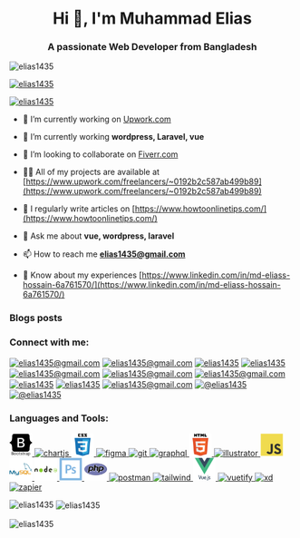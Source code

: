 <h1 align="center">Hi 👋, I'm Muhammad Elias</h1>
<h3 align="center">A passionate Web Developer from Bangladesh</h3>

<p align="left"> <img src="https://komarev.com/ghpvc/?username=elias1435&label=Profile%20views&color=0e75b6&style=flat" alt="elias1435" /> </p>

<p align="left"> <a href="https://github.com/ryo-ma/github-profile-trophy"><img src="https://github-profile-trophy.vercel.app/?username=elias1435" alt="elias1435" /></a> </p>

<p align="left"> <a href="https://twitter.com/elias1435" target="blank"><img src="https://img.shields.io/twitter/follow/elias1435?logo=twitter&style=for-the-badge" alt="elias1435" /></a> </p>

- 🔭 I’m currently working on [Upwork.com](https://www.upwork.com/freelancers/~0192b2c587ab499b89)

- 🌱 I’m currently working **wordpress, Laravel, vue**

- 👯 I’m looking to collaborate on [Fiverr.com](https://www.fiverr.com/elias1435)

- 👨‍💻 All of my projects are available at [https://www.upwork.com/freelancers/~0192b2c587ab499b89](https://www.upwork.com/freelancers/~0192b2c587ab499b89)

- 📝 I regularly write articles on [https://www.howtoonlinetips.com/](https://www.howtoonlinetips.com/)

- 💬 Ask me about **vue, wordpress, laravel**

- 📫 How to reach me **elias1435@gmail.com**

- 📄 Know about my experiences [https://www.linkedin.com/in/md-eliass-hossain-6a761570/](https://www.linkedin.com/in/md-eliass-hossain-6a761570/)

### Blogs posts
<!-- BLOG-POST-LIST:START -->
<!-- BLOG-POST-LIST:END -->

<h3 align="left">Connect with me:</h3>
<p align="left">
<a href="https://codepen.io/elias1435@gmail.com" target="blank"><img align="center" src="https://raw.githubusercontent.com/rahuldkjain/github-profile-readme-generator/master/src/images/icons/Social/codepen.svg" alt="elias1435@gmail.com" height="30" width="40" /></a>
<a href="https://dev.to/elias1435@gmail.com" target="blank"><img align="center" src="https://raw.githubusercontent.com/rahuldkjain/github-profile-readme-generator/master/src/images/icons/Social/devto.svg" alt="elias1435@gmail.com" height="30" width="40" /></a>
<a href="https://twitter.com/elias1435" target="blank"><img align="center" src="https://raw.githubusercontent.com/rahuldkjain/github-profile-readme-generator/master/src/images/icons/Social/twitter.svg" alt="elias1435" height="30" width="40" /></a>
<a href="https://linkedin.com/in/elias1435" target="blank"><img align="center" src="https://raw.githubusercontent.com/rahuldkjain/github-profile-readme-generator/master/src/images/icons/Social/linked-in-alt.svg" alt="elias1435" height="30" width="40" /></a>
<a href="https://stackoverflow.com/users/elias1435@gmail.com" target="blank"><img align="center" src="https://raw.githubusercontent.com/rahuldkjain/github-profile-readme-generator/master/src/images/icons/Social/stack-overflow.svg" alt="elias1435@gmail.com" height="30" width="40" /></a>
<a href="https://kaggle.com/elias1435@gmail.com" target="blank"><img align="center" src="https://raw.githubusercontent.com/rahuldkjain/github-profile-readme-generator/master/src/images/icons/Social/kaggle.svg" alt="elias1435@gmail.com" height="30" width="40" /></a>
<a href="https://fb.com/elias1435@gmail.com" target="blank"><img align="center" src="https://raw.githubusercontent.com/rahuldkjain/github-profile-readme-generator/master/src/images/icons/Social/facebook.svg" alt="elias1435@gmail.com" height="30" width="40" /></a>
<a href="https://instagram.com/elias1435" target="blank"><img align="center" src="https://raw.githubusercontent.com/rahuldkjain/github-profile-readme-generator/master/src/images/icons/Social/instagram.svg" alt="elias1435" height="30" width="40" /></a>
<a href="https://dribbble.com/elias1435" target="blank"><img align="center" src="https://raw.githubusercontent.com/rahuldkjain/github-profile-readme-generator/master/src/images/icons/Social/dribbble.svg" alt="elias1435" height="30" width="40" /></a>
<a href="https://www.behance.net/elias1435@gmail.com" target="blank"><img align="center" src="https://raw.githubusercontent.com/rahuldkjain/github-profile-readme-generator/master/src/images/icons/Social/behance.svg" alt="elias1435@gmail.com" height="30" width="40" /></a>
<a href="https://medium.com/@elias1435" target="blank"><img align="center" src="https://raw.githubusercontent.com/rahuldkjain/github-profile-readme-generator/master/src/images/icons/Social/medium.svg" alt="@elias1435" height="30" width="40" /></a>
<a href="https://www.youtube.com/c/@elias1435" target="blank"><img align="center" src="https://raw.githubusercontent.com/rahuldkjain/github-profile-readme-generator/master/src/images/icons/Social/youtube.svg" alt="@elias1435" height="30" width="40" /></a>
</p>

<h3 align="left">Languages and Tools:</h3>
<p align="left"> <a href="https://getbootstrap.com" target="_blank" rel="noreferrer"> <img src="https://raw.githubusercontent.com/devicons/devicon/master/icons/bootstrap/bootstrap-plain-wordmark.svg" alt="bootstrap" width="40" height="40"/> </a> <a href="https://www.chartjs.org" target="_blank" rel="noreferrer"> <img src="https://www.chartjs.org/media/logo-title.svg" alt="chartjs" width="40" height="40"/> </a> <a href="https://www.w3schools.com/css/" target="_blank" rel="noreferrer"> <img src="https://raw.githubusercontent.com/devicons/devicon/master/icons/css3/css3-original-wordmark.svg" alt="css3" width="40" height="40"/> </a> <a href="https://www.figma.com/" target="_blank" rel="noreferrer"> <img src="https://www.vectorlogo.zone/logos/figma/figma-icon.svg" alt="figma" width="40" height="40"/> </a> <a href="https://git-scm.com/" target="_blank" rel="noreferrer"> <img src="https://www.vectorlogo.zone/logos/git-scm/git-scm-icon.svg" alt="git" width="40" height="40"/> </a> <a href="https://graphql.org" target="_blank" rel="noreferrer"> <img src="https://www.vectorlogo.zone/logos/graphql/graphql-icon.svg" alt="graphql" width="40" height="40"/> </a> <a href="https://www.w3.org/html/" target="_blank" rel="noreferrer"> <img src="https://raw.githubusercontent.com/devicons/devicon/master/icons/html5/html5-original-wordmark.svg" alt="html5" width="40" height="40"/> </a> <a href="https://www.adobe.com/in/products/illustrator.html" target="_blank" rel="noreferrer"> <img src="https://www.vectorlogo.zone/logos/adobe_illustrator/adobe_illustrator-icon.svg" alt="illustrator" width="40" height="40"/> </a> <a href="https://developer.mozilla.org/en-US/docs/Web/JavaScript" target="_blank" rel="noreferrer"> <img src="https://raw.githubusercontent.com/devicons/devicon/master/icons/javascript/javascript-original.svg" alt="javascript" width="40" height="40"/> </a> <a href="https://www.mysql.com/" target="_blank" rel="noreferrer"> <img src="https://raw.githubusercontent.com/devicons/devicon/master/icons/mysql/mysql-original-wordmark.svg" alt="mysql" width="40" height="40"/> </a> <a href="https://nodejs.org" target="_blank" rel="noreferrer"> <img src="https://raw.githubusercontent.com/devicons/devicon/master/icons/nodejs/nodejs-original-wordmark.svg" alt="nodejs" width="40" height="40"/> </a> <a href="https://www.photoshop.com/en" target="_blank" rel="noreferrer"> <img src="https://raw.githubusercontent.com/devicons/devicon/master/icons/photoshop/photoshop-line.svg" alt="photoshop" width="40" height="40"/> </a> <a href="https://www.php.net" target="_blank" rel="noreferrer"> <img src="https://raw.githubusercontent.com/devicons/devicon/master/icons/php/php-original.svg" alt="php" width="40" height="40"/> </a> <a href="https://postman.com" target="_blank" rel="noreferrer"> <img src="https://www.vectorlogo.zone/logos/getpostman/getpostman-icon.svg" alt="postman" width="40" height="40"/> </a> <a href="https://tailwindcss.com/" target="_blank" rel="noreferrer"> <img src="https://www.vectorlogo.zone/logos/tailwindcss/tailwindcss-icon.svg" alt="tailwind" width="40" height="40"/> </a> <a href="https://vuejs.org/" target="_blank" rel="noreferrer"> <img src="https://raw.githubusercontent.com/devicons/devicon/master/icons/vuejs/vuejs-original-wordmark.svg" alt="vuejs" width="40" height="40"/> </a> <a href="https://vuetifyjs.com/en/" target="_blank" rel="noreferrer"> <img src="https://bestofjs.org/logos/vuetify.svg" alt="vuetify" width="40" height="40"/> </a> <a href="https://www.adobe.com/products/xd.html" target="_blank" rel="noreferrer"> <img src="https://cdn.worldvectorlogo.com/logos/adobe-xd.svg" alt="xd" width="40" height="40"/> </a> <a href="https://zapier.com" target="_blank" rel="noreferrer"> <img src="https://www.vectorlogo.zone/logos/zapier/zapier-icon.svg" alt="zapier" width="40" height="40"/> </a> </p>

<p><img align="left" src="https://github-readme-stats.vercel.app/api/top-langs?username=elias1435&show_icons=true&locale=en&layout=compact" alt="elias1435" /></p>

<p>&nbsp;<img align="center" src="https://github-readme-stats.vercel.app/api?username=elias1435&show_icons=true&locale=en" alt="elias1435" /></p>

<p><img align="center" src="https://github-readme-streak-stats.herokuapp.com/?user=elias1435&" alt="elias1435" /></p>
